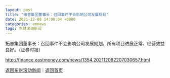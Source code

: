 ```yaml
---
layout: post
title: "拓普集团董事长：召回事件不会影响公司发展规划"
date: 2021-12-08 14:00:04 +0800
categories: emnews
tags: 东财滚动新闻
---
```


拓普集团董事长：召回事件不会影响公司发展规划，所有项目进展正常、经营效益良好。（证券时报）

<http://finance.eastmoney.com/news/1354,202112082207030657.html>

[返回东财滚动新闻](//finews.withounder.com/emnews/)｜[返回首页](//finews.withounder.com/)